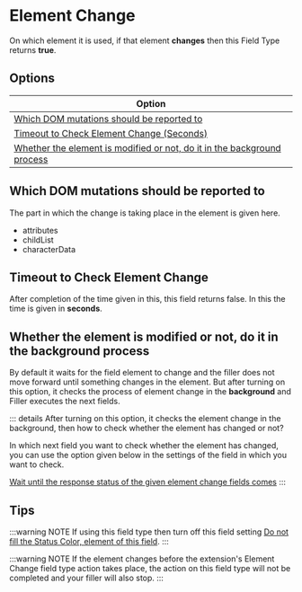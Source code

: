 # Element Change

On which element it is used, if that element **changes** then this Field Type returns **true**.

## Options

| Option                                                                                                                                             |
| -------------------------------------------------------------------------------------------------------------------------------------------------- |
| [Which DOM mutations should be reported to](#which-dom-mutations-should-be-reported-to)                                                            |
| [Timeout to Check Element Change (Seconds)](#timeout-to-check-element-change)                                                                      |
| [Whether the element is modified or not, do it in the background process](#whether-the-element-is-modified-or-not-do-it-in-the-background-process) |

## Which DOM mutations should be reported to

The part in which the change is taking place in the element is given here.

- attributes
- childList
- characterData

## Timeout to Check Element Change

After completion of the time given in this, this field returns false. In this the time is given in **seconds**.

## Whether the element is modified or not, do it in the background process

By default it waits for the field element to change and the filler does not move forward until something changes in the element. But after turning on this option, it checks the process of element change in the **background** and Filler executes the next fields.

::: details After turning on this option, it checks the element change in the background, then how to check whether the element has changed or not?

In which next field you want to check whether the element has changed, you can use the option given below in the settings of the field in which you want to check.

[Wait until the response status of the given element change fields comes](/documentation/form-fields/field-settings#wait-until-the-response-status-of-the-given-element-change-fields-comes)
:::

## Tips

:::warning NOTE
If using this field type then turn off this field setting [Do not fill the Status Color, element of this field](/documentation/form-fields/field-settings#do-not-fill-the-status-color-element-of-this-field).
:::

:::warning NOTE
If the element changes before the extension's Element Change field type action takes place, the action on this field type will not be completed and your filler will also stop.
:::